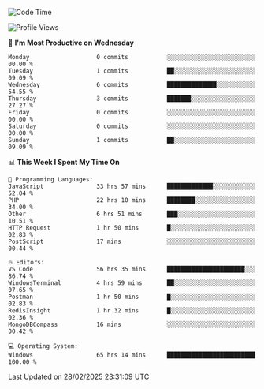 <!--START_SECTION:waka-->
![Code Time](http://img.shields.io/badge/Code%20Time-4%2C228%20hrs%2040%20mins-blue)

![Profile Views](http://img.shields.io/badge/Profile%20Views-0-blue)

📅 **I'm Most Productive on Wednesday** 

```text
Monday                   0 commits           ░░░░░░░░░░░░░░░░░░░░░░░░░   00.00 % 
Tuesday                  1 commits           ██░░░░░░░░░░░░░░░░░░░░░░░   09.09 % 
Wednesday                6 commits           ██████████████░░░░░░░░░░░   54.55 % 
Thursday                 3 commits           ███████░░░░░░░░░░░░░░░░░░   27.27 % 
Friday                   0 commits           ░░░░░░░░░░░░░░░░░░░░░░░░░   00.00 % 
Saturday                 0 commits           ░░░░░░░░░░░░░░░░░░░░░░░░░   00.00 % 
Sunday                   1 commits           ██░░░░░░░░░░░░░░░░░░░░░░░   09.09 % 
```


📊 **This Week I Spent My Time On** 

```text
💬 Programming Languages: 
JavaScript               33 hrs 57 mins      █████████████░░░░░░░░░░░░   52.04 % 
PHP                      22 hrs 10 mins      ████████░░░░░░░░░░░░░░░░░   34.00 % 
Other                    6 hrs 51 mins       ███░░░░░░░░░░░░░░░░░░░░░░   10.51 % 
HTTP Request             1 hr 50 mins        █░░░░░░░░░░░░░░░░░░░░░░░░   02.83 % 
PostScript               17 mins             ░░░░░░░░░░░░░░░░░░░░░░░░░   00.44 % 

🔥 Editors: 
VS Code                  56 hrs 35 mins      ██████████████████████░░░   86.74 % 
WindowsTerminal          4 hrs 59 mins       ██░░░░░░░░░░░░░░░░░░░░░░░   07.65 % 
Postman                  1 hr 50 mins        █░░░░░░░░░░░░░░░░░░░░░░░░   02.83 % 
RedisInsight             1 hr 32 mins        █░░░░░░░░░░░░░░░░░░░░░░░░   02.36 % 
MongoDBCompass           16 mins             ░░░░░░░░░░░░░░░░░░░░░░░░░   00.42 % 

💻 Operating System: 
Windows                  65 hrs 14 mins      █████████████████████████   100.00 % 
```


 Last Updated on 28/02/2025 23:31:09 UTC
<!--END_SECTION:waka-->
